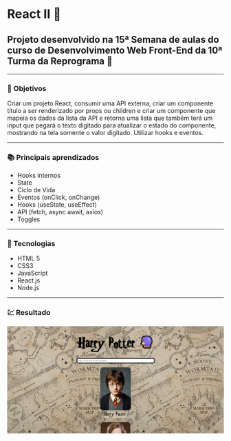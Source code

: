 # React II :tada:
## Projeto desenvolvido na 15ª Semana de aulas do curso de Desenvolvimento Web Front-End da 10ª Turma da Reprograma :purple_heart:

---
### :dart: Objetivos 

Criar um projeto React, consumir uma API externa, criar um componente título a ser renderizado por props ou children e criar um componente que mapeia os dados da lista da API e retorna uma lista que também terá um input que pegará o texto digitado para atualizar o estado do componente, mostrando na tela somente o valor digitado. Utilizar hooks e eventos.

---
### :books: Principais aprendizados

* Hooks internos
* State
* Ciclo de Vida
* Eventos (onClick, onChange) 
* Hooks (useState, useEffect)
* API (fetch, async await, axios)
* Toggles

---
### :wrench: Tecnologias 

- HTML 5
- CSS3
- JavaScript
- React.js
- Node.js

---
### :chart: Resultado

![img](./react-2/src/assets/img/tela_final.png)


